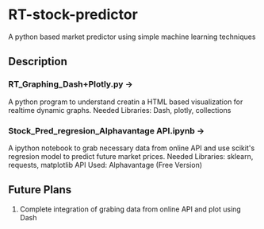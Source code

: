 # RT-stock-predictor
A python based market predictor using simple machine learning techniques

## Description
### RT_Graphing_Dash+Plotly.py -> 
A python program to understand creatin a HTML based visualization for realtime dynamic graphs.
Needed Libraries: Dash, plotly, collections
                              
### Stock_Pred_regresion_Alphavantage API.ipynb -> 
A ipython notebook to grab necessary data from online API and use scikit's regresion model to predict future market prices.
Needed Libraries: sklearn, requests, matplotlib
API Used: Alphavantage (Free Version)

## Future Plans
1. Complete integration of grabing data from online API and plot using Dash

